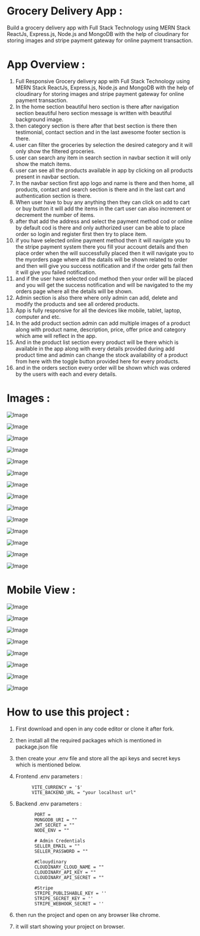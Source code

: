 #  Grocery Delivery App :

Build a grocery delivery app with Full Stack Technology using MERN Stack ReactJs, Express.js, Node.js and MongoDB with the help of cloudinary for storing images and stripe payment gateway for online payment transaction.


#  App Overview :

1. Full Responsive Grocery delivery app with Full Stack Technology using MERN Stack ReactJs, Express.js, Node.js and MongoDB with the help of cloudinary for storing images and stripe payment gateway for online payment transaction.
2. In the home section beautiful hero section is there after navigation section beautiful hero section message is written with beautiful background image.
3. then category section is there after that best section is there then testimonial, contact section and in the last awesome footer section is there.
4. user can filter the groceries by selection the desired category and it will only show the filtered groceries.
5. user can search any item in search section in navbar section it will only show the match items.
6. user can see all the products available in app by clicking on all products present in navbar section.
7. In the navbar section first app logo and name is there and then home, all products, contact and search section is there and in the last cart and authentication section is there.
8. When user have to buy any anything then they can click on add to cart or buy button it will add the items in the cart user can also increment or decrement the number of items.
9. after that add the address and select the payment method cod or online by default cod is there and only authorized user can be able to place order so login and register first then try to place item.
10. if you have selected online payment method then it will navigate you to the stripe payment system there you fill your account details and then place order when the will successfully placed then it will navigate you to the myorders page where all the datails will be shown related to order and then will give you success notification and if the order gets fail then it will give you failed notification.
11. and if the user have selected cod method then your order will be placed and you will get the success notification and will be navigated to the my orders page where all the details will be shown.
12. Admin section is also there where only admin can add, delete and modify the products and see all ordered products.
13. App is fully responsive for all the devices like mobile, tablet, laptop, computer and etc.
14. In the add product section admin can add multiple images of a product along with product name, description, price, offer price and category which ame will reflect in the app.
15. And in the product list section every product will be there which is available in the app along with every details provided during add product time and admin can change the stock availability of a product from here with the toggle button provided here for every products.
16. and in the orders section every order will be shown which was ordered by the users with each and every details.


#  Images :

![Image](https://github.com/user-attachments/assets/d69a3422-6b80-4fa2-8776-0215cd33e08b)

![Image](https://github.com/user-attachments/assets/c79dc1eb-5828-4808-b6d3-3478734d4182)

![Image](https://github.com/user-attachments/assets/3c8d8abe-c32a-4ef4-8f05-8b4872ea6f40)

![Image](https://github.com/user-attachments/assets/220102ba-f7f7-44d3-a8b7-63eb1135d343)

![Image](https://github.com/user-attachments/assets/bb94ad2d-5935-4d85-9a07-703d660a8ca7)

![Image](https://github.com/user-attachments/assets/302a009d-7803-4b18-a4c6-5255921fd391)

![Image](https://github.com/user-attachments/assets/99dcf9ed-849f-4095-8d63-87ae5315755d)

![Image](https://github.com/user-attachments/assets/9344eabd-cbfb-413e-87a6-7d2f32941a38)

![Image](https://github.com/user-attachments/assets/3f72f97e-3cb1-4c6c-bf4c-4ce4285f640a)

![Image](https://github.com/user-attachments/assets/c09c0efc-1db0-493b-a59c-96ee13f8c99c)

![Image](https://github.com/user-attachments/assets/ea082220-f4fa-407b-a49a-186404c6a819)

![Image](https://github.com/user-attachments/assets/6320fded-9eeb-420a-aaae-10d46816e27c)

![Image](https://github.com/user-attachments/assets/05130d4b-7326-49ef-8b59-93cf7cdb9dfc)

![Image](https://github.com/user-attachments/assets/b926cab7-0507-43ad-b3e2-b3f9306cdfeb)


#  Mobile View :


![Image](https://github.com/user-attachments/assets/0b054dfa-53cf-4649-8493-afb75ab93208)

![Image](https://github.com/user-attachments/assets/67d788e8-6dc3-4c51-81eb-8bd4626f5150)

![Image](https://github.com/user-attachments/assets/2f53f296-d98e-4826-ad19-d53a63d2b81b)

![Image](https://github.com/user-attachments/assets/20125b42-66a7-411d-a7fb-4e96b75cd6c8)

![Image](https://github.com/user-attachments/assets/f8cbf885-ff9e-4a02-bc8a-a1845ca2c4ef)

![Image](https://github.com/user-attachments/assets/d6f74407-d456-477c-84d3-d90cac4fca1d)

![Image](https://github.com/user-attachments/assets/bade7a04-b78b-4345-8b10-fd3b7227c5d0)

![Image](https://github.com/user-attachments/assets/c9a47e68-a915-4378-b233-7b621e60298e)


#  How to use this project :

1. First download and open in any code editor or clone it after fork.
2. then install all the required packages which is mentioned in package.json file
3. then create your .env file and store all the api keys and secret keys which is mentioned below.
4. Frontend .env parameters :
   
             VITE_CURRENCY = '$'
             VITE_BACKEND_URL = "your localhost url"
   
5. Backend .env parameters :
       
              PORT = 
              MONGODB_URI = ""
              JWT_SECRET = ""
              NODE_ENV = ""
              
              # Admin Credentials
              SELLER_EMAIL = ""
              SELLER_PASSWORD = ""
              
              #Clouydinary
              CLOUDINARY_CLOUD_NAME = ""
              CLOUDINARY_API_KEY = ""
              CLOUDINARY_API_SECRET = ""
              
              #Stripe
              STRIPE_PUBLISHABLE_KEY = ''
              STRIPE_SECRET_KEY = ''
              STRIPE_WEBHOOK_SECRET = ''

6. then run the project and open on any browser like chrome.
7. it will start showing your project on browser.

